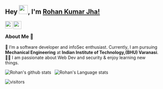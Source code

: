 ## Hey <img src="https://github.com/TheDudeThatCode/TheDudeThatCode/blob/master/Assets/Hi.gif" width="29px">, I'm [Rohan Kumar Jha!](https://www.linkedin.com/in/rohan-jha-0bb16a190/) 


<a href="https://www.linkedin.com/in/rohan-jha-0bb16a190/">
  <img align="left" width="24px" src="https://cdn.jsdelivr.net/npm/simple-icons@v3/icons/linkedin.svg"  />
</a>


<a href="mailto:rohankjha.dev@gmail.com">
  <img align="left" width="26px" src="https://cdn.jsdelivr.net/npm/simple-icons@v3/icons/gmail.svg" />
</a>

<br />

### About Me 🚀
🌱 I’m a software developer and infoSec enthusiast. Currently, I am pursuing **Mechanical Engineering** at **Indian Institute of Technology,(BHU) Varanasi**. </br>
👨‍💻  I am passionate about Web Dev and security & enjoy learning new things. </br>

![Rohan's github stats](https://github-readme-stats.vercel.app/api?username=Bl4ck-h00d&show_icons=true&hide_border=true)&nbsp;&nbsp;
![Rohan's Language stats](https://github-readme-stats-eight-theta.vercel.app/api/top-langs/?username=Bl4ck-h00d&layout=compact&langs_count=8&hide_border=true)
<br />


![visitors](https://visitor-badge.laobi.icu/badge?page_id=Bl4ck-h00d.Bl4ck-h00d)

